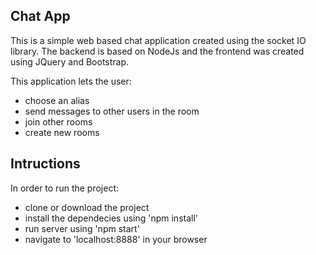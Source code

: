 

## Chat App

This is a simple web based chat application created using the socket IO library.
The backend is based on NodeJs and the frontend was created using JQuery and Bootstrap.


This application lets the user:

- choose an alias
- send messages to other users in the room
- join other rooms
- create new rooms


## Intructions

In order to run the project:
 - clone or download the project
 - install the dependecies using 'npm install'
 - run server using 'npm start'
 - navigate to 'localhost:8888' in your browser